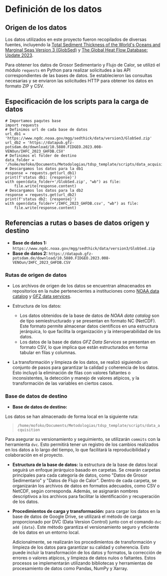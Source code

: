 # Definición de los datos

## Origen de los datos

Los datos utilizados en este proyecto fueron recopilados de diversas fuentes, incluyendo la [Total Sediment Thickness of the World's Oceans and Marginal Seas Version 3 (GlobSed)](https://www.ngdc.noaa.gov/mgg/sedthick/) y [The Global Heat Flow Database: Update 2023](https://ihfc-iugg.org/products/global-heat-flow-database/data).

Para obtener los datos de Grosor Sedimentario y Flujo de Calor, se utilizó el módulo `requests` en Python para realizar solicitudes a las API correspondientes de las bases de datos. Se establecieron las consultas necesarias y se enviaron las solicitudes HTTP para obtener los datos en formato ZIP y CSV.

## Especificación de los scripts para la carga de datos

```
# Importamos paqutes base
import requests
# Definimos url de cada base de datos
url_db1 = 'https://www.ngdc.noaa.gov/mgg/sedthick/data/version3/GlobSed.zip'
url_db2 = 'https://datapub.gfz-potsdam.de/download/10.5880.FIDGEO.2023.008-VENOun/IHFC_2023_GHFDB.CSV'
# Definimos el folder de destino
data_folder = '/home/mofoko/Documents/Metodologias/tdsp_template/scripts/data_acquisition'
# Descargamos los datos para la db1
response = requests.get(url_db1)
print(f'status db1: {response}')
with open(data_folder+'/GlobSed.zip', "wb") as file:
    file.write(response.content)
# Descargamos los datos para la db2
response = requests.get(url_db2)
print(f'status db2: {response}')
with open(data_folder+'/IHFC_2023_GHFDB.csv', "wb") as file:
    file.write(response.content)
```

## Referencias a rutas o bases de datos origen y destino
- **Base de datos 1:** `https://www.ngdc.noaa.gov/mgg/sedthick/data/version3/GlobSed.zip`
- **Base de datos 2:** `https://datapub.gfz-potsdam.de/download/10.5880.FIDGEO.2023.008-VENOun/IHFC_2023_GHFDB.CSV`

### Rutas de origen de datos

- Los archivos de origen de los datos se encuentran almacenados en repositorios en la nube pertenecientes a instituciones como [NOAA data catalog](https://data.noaa.gov/dataset/)  y [GFZ data services](https://dataservices.gfz-potsdam.de/panmetaworks/showshort.php?id=38ab063c-9e6d-11ed-95b8-f851ad6d1e4b).
- Estructura de los datos:
    - Los datos obtenidos de la base de datos de *NOAA data catalog* son de tipo semiestructurado y se presentan en formato NC (NetCDF). Este formato permite almacenar datos científicos en una estructura jerárquica, lo que facilita la organización y la interoperabilidad de los datos. 
    - Los datos de la base de datos *GFZ Data Services* se presentan en formato CSV, lo que implica que están estructurados en forma tabular en filas y columnas.

- La transformación y limpieza de los datos, se realizó siguiendo un conjunto de pasos para garantizar la calidad y coherencia de los datos. Esto incluyó la eliminación de filas con valores faltantes o inconsistentes, la detección y manejo de valores atípicos, y la transformación de las variables en ciertos casos.

### Base de datos de destino

- **Base de datos de destino:**

Los datos se han almacenado de forma local en la siguiente ruta:
> `/home/mofoko/Documents/Metodologias/tdsp_template/scripts/data_acquisition`

Para asegurar su versionamiento y seguimiento, se utilizarán `commits` con la herramienta `dvc`. Esto permitirá tener un registro de los cambios realizados en los datos a lo largo del tiempo, lo que facilitará la reproducibilidad y colaboración en el proyecto.

- **Estructura de la base de datos:** la estructura de la base de datos local seguirá un enfoque jerárquico basado en carpetas. Se crearán carpetas principales para cada categoría de datos, como "Datos de Grosor Sedimentario" y "Datos de Flujo de Calor". Dentro de cada carpeta, se organizarán los archivos de datos en formatos adecuados, como CSV o NetCDF, según corresponda. Además, se asignarán nombres descriptivos a los archivos para facilitar la identificación y recuperación de los datos.

- **Procedimientos de carga y transformación:** para cargar los datos en la base de datos de Google Drive, se utilizará el método de carga proporcionado por DVC (Data Version Control) junto con el comando `dvc add {data}`. Este método garantiza el versionamiento seguro y eficiente de los datos en un entorno local.

    Adicionalmente, se realizarán los procedimientos de transformación y limpieza de los datos para garantizar su calidad y coherencia. Esto puede incluir la transformación de los datos y formatos, la corrección de errores o valores atípicos, y limpieza de datos nulos o faltantes. Estos procesos se implementarán utilizando bibliotecas y herramientas de procesamiento de datos como Pandas, NumPy y Xarray.